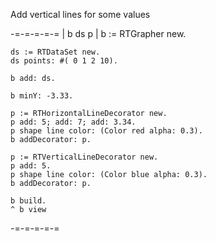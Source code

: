 Add vertical lines for some values

-=-=-=-=-=
	| b ds p |
	b := RTGrapher new.

	ds := RTDataSet new.
	ds points: #( 0 1 2 10).

	b add: ds.

	b minY: -3.33.

	p := RTHorizontalLineDecorator new.
	p add: 5; add: 7; add: 3.34.
	p shape line color: (Color red alpha: 0.3).
	b addDecorator: p.

	p := RTVerticalLineDecorator new.
	p add: 5.
	p shape line color: (Color blue alpha: 0.3).
	b addDecorator: p.

	b build.
	^ b view 
-=-=-=-=-=